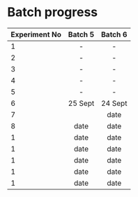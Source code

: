# Batch progress

|Experiment No| Batch 5 | Batch 6|
|:----|:----:|:----:|
|1|-|-|
|2|-|-|
|3|-|-|
|4|-|-|
|5|-|-|
|6|25 Sept|24 Sept|
|7||date|
|8|date|date|
|1|date|date |
|1|date|date|
|1|date|date|
|1|date|date|
|1|date|date|

